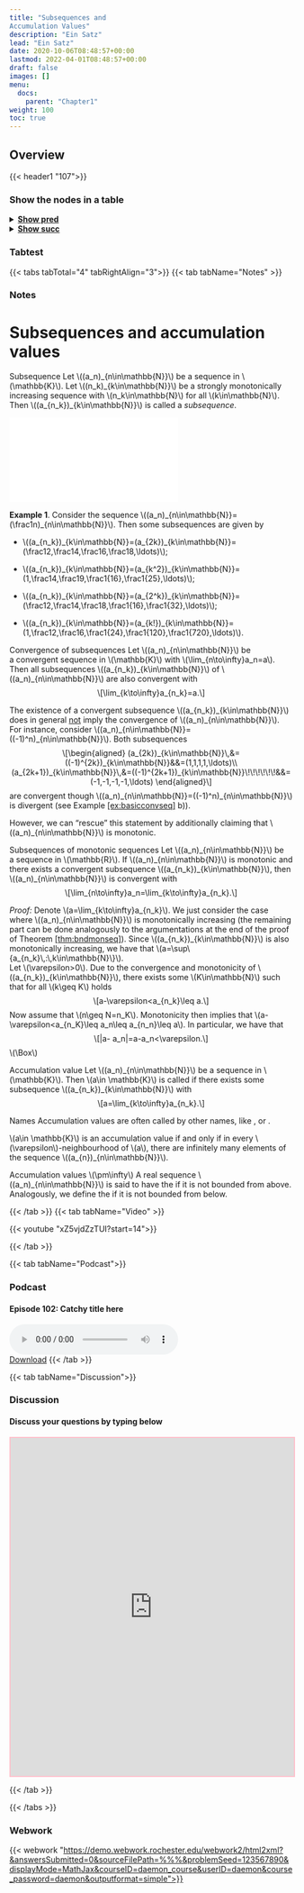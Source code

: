 ```yaml
---
title: "Subsequences and
Accumulation Values"
description: "Ein Satz"
lead: "Ein Satz"
date: 2020-10-06T08:48:57+00:00
lastmod: 2022-04-01T08:48:57+00:00
draft: false
images: []
menu:
  docs:
    parent: "Chapter1"
weight: 100
toc: true
---
```


## Overview

{{< header1 "107">}}

### Show the nodes in a table

<details>
<summary><b><u>Show pred</u></b></summary>
<div class="table-responsive-sm">
<table class="table">
<thead>
  <tr>
    <th scope="col">Concept</th>
    <th scope="col">Content</th>
  </tr>
</thead>
<tbody>

<tr>
<th scope="row"><a href="../101/101-node.html">Convergence</a></th>
<td>Ein Satz</td>
</tr>
        
<tr class="bg-danger">
<th scope="row"><a href="../107/107-node.html">Subsequences and
Accumulation Values</a></th>
<td>Ein Satz</td>
</tr>
        
</tbody>
</table>
</div>
</details>

<details>
<summary><b><u>Show succ</u></b></summary>
<div class="table-responsive-sm">
<table class="table">
<thead>
  <tr>
    <th scope="col">Concept</th>
    <th scope="col">Content</th>
  </tr>
</thead>
<tbody>

<tr class="bg-danger">
<th scope="row"><a href="../107/107-node.html">Subsequences and
Accumulation Values</a></th>
<td>Ein Satz</td>
</tr>
        
<tr>
<th scope="row"><a href="../109/109-node.html">Limit inferior and
limit superior</a></th>
<td>Ein Satz</td>
</tr>
        
<tr>
<th scope="row"><a href="../110/110-node.html">Open, Closed,
Compact sets</a></th>
<td>Ein Satz</td>
</tr>
        
<tr>
<th scope="row"><a href="../108/108-node.html">Bolzano-Weierstrass</a></th>
<td>Ein Satz</td>
</tr>
        
</tbody>
</table>
</div>
</details>


### Tabtest

{{< tabs tabTotal="4" tabRightAlign="3">}}
{{< tab tabName="Notes" >}}

### Notes 
<h1 id="subsequences-and-accumulation-values">Subsequences and
accumulation values</h1>
<div class="Definition">
<p><span>Subsequence</span> Let <span
class="math inline">\((a_n)_{n\in\mathbb{N}}\)</span> be a sequence in
<span class="math inline">\(\mathbb{K}\)</span>. Let <span
class="math inline">\((n_k)_{k\in\mathbb{N}}\)</span> be a strongly
monotonically increasing sequence with <span
class="math inline">\(n_k\in\mathbb{N}\)</span> for all <span
class="math inline">\(k\in\mathbb{N}\)</span>. Then <span
class="math inline">\((a_{n_k})_{k\in\mathbb{N}}\)</span> is called
a <span><em>subsequence</em></span>.</p>
</div>
<div class="center">
<p><embed src="107-tikz.pdf" /></p>
</div>
<div class="example">
<p><strong>Example 1</strong>. Consider the sequence <span
class="math inline">\((a_n)_{n\in\mathbb{N}}=(\frac1n)_{n\in\mathbb{N}}\)</span>.
Then some subsequences are given by</p>
<ul>
<li><p><span
class="math inline">\((a_{n_k})_{k\in\mathbb{N}}=(a_{2k})_{k\in\mathbb{N}}=(\frac12,\frac14,\frac16,\frac18,\ldots)\)</span>;</p></li>
<li><p><span
class="math inline">\((a_{n_k})_{k\in\mathbb{N}}=(a_{k^2})_{k\in\mathbb{N}}=(1,\frac14,\frac19,\frac1{16},\frac1{25},\ldots)\)</span>;</p></li>
<li><p><span
class="math inline">\((a_{n_k})_{k\in\mathbb{N}}=(a_{2^k})_{k\in\mathbb{N}}=(\frac12,\frac14,\frac18,\frac1{16},\frac1{32},\ldots)\)</span>;</p></li>
<li><p><span
class="math inline">\((a_{n_k})_{k\in\mathbb{N}}=(a_{k!})_{k\in\mathbb{N}}=(1,\frac12,\frac16,\frac1{24},\frac1{120},\frac1{720},\ldots)\)</span>.</p></li>
</ul>
</div>
<div class="Theorem">
<p><span>Convergence of subsequences</span><span id="thm:convsubseq"
label="thm:convsubseq"></span> Let <span
class="math inline">\((a_n)_{n\in\mathbb{N}}\)</span> be a convergent
sequence in <span class="math inline">\(\mathbb{K}\)</span> with <span
class="math inline">\(\lim_{n\to\infty}a_n=a\)</span>. Then all
subsequences <span
class="math inline">\((a_{n_k})_{k\in\mathbb{N}}\)</span> of <span
class="math inline">\((a_n)_{n\in\mathbb{N}}\)</span> are also
convergent with <span
class="math display">\[\lim_{k\to\infty}a_{n_k}=a.\]</span></p>
</div>
<div class="Attention">
<p>The existence of a convergent subsequence <span
class="math inline">\((a_{n_k})_{k\in\mathbb{N}}\)</span> does in
general <u>not</u> imply the convergence of <span
class="math inline">\((a_n)_{n\in\mathbb{N}}\)</span>. For instance,
consider <span
class="math inline">\((a_n)_{n\in\mathbb{N}}=((-1)^n)_{n\in\mathbb{N}}\)</span>.
Both subsequences <span class="math display">\[\begin{aligned}
(a_{2k})_{k\in\mathbb{N}}\,&amp;=((-1)^{2k})_{k\in\mathbb{N}}&amp;&amp;=(1,1,1,1,\ldots)\\
(a_{2k+1})_{k\in\mathbb{N}}\,&amp;=((-1)^{2k+1})_{k\in\mathbb{N}}\!\!\!\!\!\!&amp;&amp;=(-1,-1,-1,-1,\ldots)
  \end{aligned}\]</span> are convergent though <span
class="math inline">\((a_n)_{n\in\mathbb{N}}=((-1)^n)_{n\in\mathbb{N}}\)</span>
is divergent (see Example <a href="#ex:basicconvseq"
data-reference-type="ref"
data-reference="ex:basicconvseq">[ex:basicconvseq]</a> b)).</p>
</div>
<p>However, we can “rescue” this statement by additionally claiming that
<span class="math inline">\((a_n)_{n\in\mathbb{N}}\)</span> is
monotonic.</p>
<div class="Theorem">
<p><span>Subsequences of monotonic sequences</span> <span
id="thm:submon" label="thm:submon"></span> Let <span
class="math inline">\((a_n)_{n\in\mathbb{N}}\)</span> be a sequence in
<span class="math inline">\(\mathbb{R}\)</span>. If <span
class="math inline">\((a_n)_{n\in\mathbb{N}}\)</span> is monotonic and
there exists a convergent subsequence <span
class="math inline">\((a_{n_k})_{k\in\mathbb{N}}\)</span>, then <span
class="math inline">\((a_n)_{n\in\mathbb{N}}\)</span> is convergent with
<span
class="math display">\[\lim_{n\to\infty}a_n=\lim_{k\to\infty}a_{n_k}.\]</span></p>
</div>
<p><span><em>Proof:</em></span> Denote <span
class="math inline">\(a=\lim_{k\to\infty}a_{n_k}\)</span>. We just
consider the case where <span
class="math inline">\((a_n)_{n\in\mathbb{N}}\)</span> is monotonically
increasing (the remaining part can be done analogously to the
argumentations at the end of the proof of Theorem <a
href="#thm:bndmonseq" data-reference-type="ref"
data-reference="thm:bndmonseq">[thm:bndmonseq]</a>). Since <span
class="math inline">\((a_{n_k})_{k\in\mathbb{N}}\)</span> is also
monotonically increasing, we have that <span
class="math inline">\(a=\sup\{a_{n_k}\,:\,k\in\mathbb{N}\}\)</span>.<br />
Let <span class="math inline">\(\varepsilon&gt;0\)</span>. Due to the
convergence and monotonicity of <span
class="math inline">\((a_{n_k})_{k\in\mathbb{N}}\)</span>, there exists
some <span class="math inline">\(K\in\mathbb{N}\)</span> such that for
all <span class="math inline">\(k\geq K\)</span> holds <span
class="math display">\[a-\varepsilon&lt;a_{n_k}\leq a.\]</span> Now
assume that <span class="math inline">\(n\geq N=n_K\)</span>.
Monotonicity then implies that <span
class="math inline">\(a-\varepsilon&lt;a_{n_K}\leq a_n\leq a_{n_n}\leq
a\)</span>. In particular, we have that <span class="math display">\[|a-
a_n|=a-a_n&lt;\varepsilon.\]</span><span
class="math inline">\(\Box\)</span></p>
<div class="Definition">
<p><span>Accumulation value</span> <span id="def:accuPointNormedSpace"
label="def:accuPointNormedSpace"></span> Let <span
class="math inline">\((a_n)_{n\in\mathbb{N}}\)</span> be a sequence in
<span class="math inline">\(\mathbb{K}\)</span>. Then <span
class="math inline">\(a\in \mathbb{K}\)</span> is called if there exists
some subsequence <span
class="math inline">\((a_{n_k})_{k\in\mathbb{N}}\)</span> with <span
class="math display">\[a=\lim_{k\to\infty}a_{n_k}.\]</span></p>
</div>
<div class="Attention">
<p><span>Names</span> Accumulation values are often called by other
names, like , or .</p>
</div>
<div class="Proposition">
<p><span class="math inline">\(a\in \mathbb{K}\)</span> is an
accumulation value if and only if in every <span
class="math inline">\(\varepsilon\)</span>-neighbourhood of <span
class="math inline">\(a\)</span>, there are infinitely many elements of
the sequence <span
class="math inline">\((a_{n})_{n\in\mathbb{N}}\)</span>.</p>
</div>
<div class="Definition">
<p><span>Accumulation values <span
class="math inline">\(\pm\infty\)</span></span><span id="accinf"
label="accinf"></span> A real sequence <span
class="math inline">\((a_n)_{n\in\mathbb{N}}\)</span> is said to have
the if it is not bounded from above. Analogously, we define the if it is
not bounded from below.</p>
</div>


{{< /tab >}}
{{< tab tabName="Video" >}}

{{< youtube "xZ5vjdZzTUI?start=14">}}

{{< /tab >}}


{{< tab tabName="Podcast">}}
<h3>Podcast</h3>
<h4>Episode 102: Catchy title here</h4>
<audio controls>
  <source src="PODCAST_real" type="audio/wav" />
  Your browser does not support the audio element.
</audio>
<br />
<a href="" class="btn btn-primary btn-lg" download="PODCAST_real"
  >Download</a
>
{{< /tab >}}

{{< tab tabName="Discussion">}}

  <h3>Discussion</h3>
  <h4>Discuss your questions by typing below</h4>

  <iframe
    style="border: 2px solid pink"
    class="embed-responsive-item"
    name="embed_readwrite"
    src="https://pads.rz.tuhh.de/p/"
    width="100%"
    height="600"
  ></iframe>

{{< /tab >}}

{{< /tabs >}}


### Webwork

{{< webwork "https://demo.webwork.rochester.edu/webwork2/html2xml?&answersSubmitted=0&sourceFilePath=%%%&problemSeed=123567890&displayMode=MathJax&courseID=daemon_course&userID=daemon&course_password=daemon&outputformat=simple">}}
